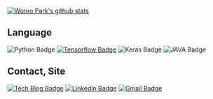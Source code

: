 
[![Wonro Park's github stats](https://github-readme-stats.vercel.app/api?username=pwr4779)](https://github.com/anuraghazra/github-readme-stats)

## Language
![Python Badge](https://img.shields.io/badge/python%20-%2314354C.svg?&style=flat-square&logo=python&logoColor=white/)
[![Tensorflow Badge](https://aleen42.github.io/badges/src/tensorflow.svg)](https://github.com/tensorflow)
![Keras Badge](https://img.shields.io/badge/Keras%20-%23D00000.svg?&style=flat-square&logo=Keras&logoColor=white/)
![JAVA Badge](https://img.shields.io/badge/java-%23ED8B00.svg?&style=flat-square&logo=java&logoColor=white/)


## Contact, Site
[![Tech Blog Badge](http://img.shields.io/badge/-Tech%20blog-black?style=flat-square&logo=github&link=https://toitoitoi79.tistory.com/)](https://toitoitoi79.tistory.com/)
[![Linkedin Badge](https://img.shields.io/badge/-LinkedIn-blue?style=flat-square&logo=Linkedin&logoColor=white&link=https://www.linkedin.com/in/wonro-park-46b9071b9/)](https://www.linkedin.com/in/wonro-park-46b9071b9/)
[![Gmail Badge](https://img.shields.io/badge/Gmail-d14836?style=flat-square&logo=Gmail&logoColor=white&link=mailto:yolowonro@gmail.com)](mailto:yolowonro@gmail.com)
